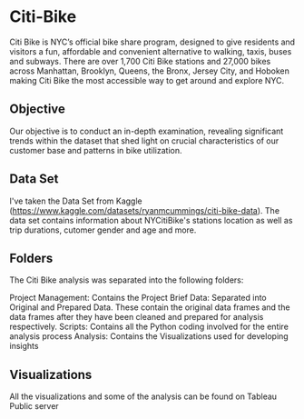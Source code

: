 # Citi-Bike

Citi Bike is NYC’s official bike share program, designed to give residents and visitors a fun, affordable and convenient alternative to walking, taxis, buses and subways. There are over 1,700 Citi Bike stations and 27,000 bikes across Manhattan, Brooklyn, Queens, the Bronx, Jersey City, and Hoboken making Citi Bike the most accessible way to get around and explore NYC.

## Objective

Our objective is to conduct an in-depth examination, revealing significant trends within the dataset that shed light on crucial characteristics of our customer base and patterns in bike utilization.

## Data Set

I've taken the Data Set from Kaggle (https://www.kaggle.com/datasets/ryanmcummings/citi-bike-data). The data set contains information about NYCitiBike's stations location as well as trip durations, cutomer gender and age and more.

## Folders

The Citi Bike analysis was separated into the following folders:

Project Management: Contains the Project Brief
Data: Separated into Original and Prepared Data. These contain the original data frames and the data frames after they have been cleaned and prepared for analysis respectively. 
Scripts: Contains all the Python coding involved for the entire analysis process
Analysis: Contains the Visualizations used for developing insights

## Visualizations

All the visualizations and some of the analysis can be found on Tableau Public server
